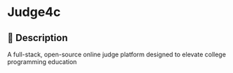 # Judge4c

## 📝 Description

A full-stack, open-source online judge platform designed to elevate college programming education
